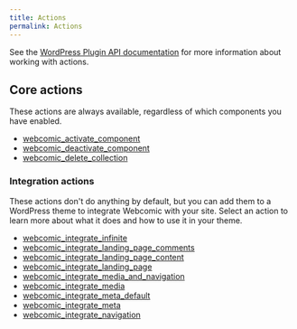 ```yaml
---
title: Actions
permalink: Actions
---
```


See the [WordPress Plugin API documentation][url-1] for more information about
working with actions.

## Core actions

These actions are always available, regardless of which components you have
enabled.

- [webcomic_activate_component](webcomic_activate_)
- [webcomic_deactivate_component](webcomic_deactivate_)
- [webcomic_delete_collection](webcomic_delete_collection)

### Integration actions

These actions don't do anything by default, but you can add them to a WordPress
theme to integrate Webcomic with your site. Select an action to learn more about
what it does and how to use it in your theme.

- [webcomic_integrate_infinite](webcomic_integrate_infinite)
- [webcomic_integrate_landing_page_comments](webcomic_integrate_landing_page_comments)
- [webcomic_integrate_landing_page_content](webcomic_integrate_landing_page_content)
- [webcomic_integrate_landing_page](webcomic_integrate_landing_page)
- [webcomic_integrate_media_and_navigation](webcomic_integrate_media_and_navigation)
- [webcomic_integrate_media](webcomic_integrate_media)
- [webcomic_integrate_meta_default](webcomic_integrate_meta_default)
- [webcomic_integrate_meta](webcomic_integrate_meta)
- [webcomic_integrate_navigation](webcomic_integrate_navigation)

[url-1]: https://codex.wordpress.org/Plugin_API
